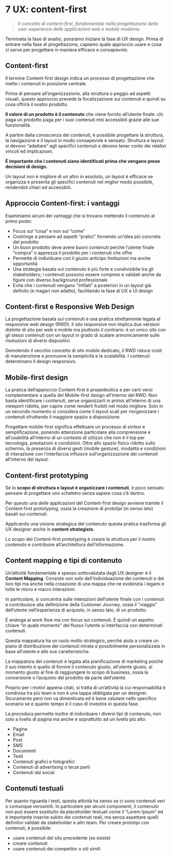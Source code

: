 # 7 UX: content-first
> *Il concetto di content-first, fondamentale nella progettazione della user experience delle applicazioni web e mobile moderne.*

Terminata la fase di analisi, possiamo iniziare la fase di UX design. Prima di entrare nella fase di progettazione, capiamo quale approccio usare e cosa ci serve per progettare in maniera efficace e consapevole.

## Content-first

Il termine Content-first design indica un processo di progettazione che
mette i contenuti in posizione centrale.

Prima di pensare all’organizzazione, alla struttura o peggio ad aspetti
visuali, questo approccio prevede la focalizzazione sui contenuti e quindi
su cosa offrirà il nostro prodotto.

**Il valore di un prodotto è il contenuto** che viene fornito all’utente
finale: chi paga un prodotto paga per i suoi contenuti resi accessibili
grazie alle sue funzionalità.

A partire dalla conoscenza dei contenuti, è possibile progettare la
struttura, la navigazione e il layout in modo consapevole e sensato.
Struttura e layout si devono “adattare” agli specifici contenuti e devono
tener conto dei relativi vincoli ed implicazioni.

**È importante che i contenuti siano identificati prima che vengano prese decisioni di design.**

Un layout non è migliore di un altro in assoluto, un layout è efficace se
organizza e presenta gli specifici contenuti nel miglior modo possibile,
rendendoli chiari ed accessibili.


## Approccio Content-first: i vantaggi

Esaminiamo alcuni dei vantaggi che si trovano mettendo il contenuto al
primo posto:

- Focus sul “cosa” e non sul “come”
- Costringe a pensare ad aspetti “pratici” fornendo un’idea più
concreta del prodotto
- Un buon prodotto deve avere buoni contenuti perché l’utente finale
“compra” o apprezza il prodotto per i contenuti che offre
- Permette di individuare con il giusto anticipo limitazioni ma anche
opportunità
- Una strategia basata sul contenuto è più forte e condivisibile tra
gli stakeholders; i contenuti possono essere compresi e validati
anche da figure con diverso background professionale
- Evita che i contenuti vengano “infilati” a posteriori in un layout
già definito (e magari non adatto), facilitando la fase di UX e UI
design

## Content-first e Responsive Web Design

La progettazione basata sui contenuti è una pratica strettamente legata al responsive web design (RWD). Il sito responsive non implica due versioni distinte di sito per web e mobile ma piuttosto il contrario: è un unico sito con gli stessi contenuti con un layout in grado di scalare armonicamente sulle risoluzioni di diversi dispositivi.

Demolendo il vecchio concetto di sito mobile dedicato, il RWD riduce costi di manutenzione e promuove la semplicità e la scalabilità. I contenuti determinano il design responsivo.

## Mobile-first design

La pratica dell’approccio Content-first è propedeutica e per certi versi complementare a quella del Mobile-first design all’interno del RWD. Non basta identificare i contenuti, serve organizzarli in primis all’interno di una viewport ridotta, per capire come renderli fruibili nel modo migliore. Solo in un secondo momento si considera come il layout scali per riorganizzare i contenuti sfruttando il maggiore spazio a disposizione.

Progettare mobile-first significa effettuare un processo di sintesi e semplificazione, ponendo attenzione particolare alla comprensione e all’usabilità all’interno di un contesto di utilizzo che non è il top per tecnologia, prestazioni e condizioni. Oltre allo spazio fisico ridotto sullo schermo, la presenza di diversi gesti (mobile gesture), modalità e condizioni di interazione con l’interfaccia influisce sull’organizzazione dei contenuti all’interno del layout.

## Content-first prototyping

Se lo **scopo di struttura e layout è organizzare i contenuti**, è poco sensato
pensare di progettare uno scheletro senza sapere cosa c’è dentro.

Per questo una delle applicazioni del Content-first design avviene tramite
il Content-first prototyping, ossia la creazione di prototipi (in senso
lato) basati sui contenuti.

Applicando una visione strategica del contenuto questa pratica trasforma
gli UX designer anche in **content strategists**.

Lo scopo del Content-first prototyping è creare la struttura per il nostro
contenuto e contribuire all’architettura dell’informazione.

## Content mapping e tipi di contenuto

Un’attività fondamentale e spesso sottovalutata dagli UX designer è il
**Content Mapping**.
Consiste non solo dell’individuazione dei contenuti e dei loro tipi ma
anche nella creazione di una mappa che ne evidenzia i legami e tutte le
micro e macro interazioni.

In particolare, si concentra sulle interazioni dell’utente finale con i
contenuti e contribuisce alla definizione della Customer Journey, ossia il
“viaggio” dell’utente nell’esperienza di acquisto, in senso lato, di un
prodotto.

È analoga al work flow ma con focus sui contenuti. È quindi un aspetto
chiave “in quale momento” del flusso l’utente si interfaccia con
determinati contenuti.

Questa mappatura ha un ruolo molto strategico, perché aiuta a creare un
piano di distribuzione dei contenuti mirata e possibilmente personalizzata
in base all’utente e alle sue caratteristiche.

La mappatura dei contenuti è legata alla pianificazione di marketing poiché
il suo intento è quello di fornire il contenuto giusto, all’utente giusto,
al momento giusto al fine di raggiungere lo scopo di business, ossia la
conversione o l’acquisto del prodotto da parte dell’utente.

Proprio per i motivi appena citati, si tratta di un’attività la cui
responsabilità è condivisa tra più team e non è una tappa obbligata per un
designer. Sicuramente però non va dimenticata ed è bene valutare nello
specifico scenario se e quanto tempo è il caso di investire in questa fase.

La procedura permette inoltre di individuare i diversi tipi di contenuto,
non solo a livello di pagina ma anche e soprattutto ad un livello più alto:

- Pagine
- Email
- Post
- SMS
- Documenti
- Testi
- Contenuti grafici e fotografici
- Contenuti di advertising o terze parti
- Contenuti dai social

## Contenuti testuali

Per quanto riguarda i testi, questa attività ha senso se ci sono contenuti
veri o comunque verosimili. In particolare per alcuni componenti, il
contenuto non può essere sostituito da placeholder testuali come il “Lorem
Ipsum” ed è importante inserire subito dei contenuti reali, ma senza
aspettare quelli definitivi validati da stakeholder e altri team. Per
creare prototipi con contenuti, è possibile:

- usare contenuti del sito precedente (se esiste)
- creare contenuti
- usare contenuti dei competitor o siti simili


